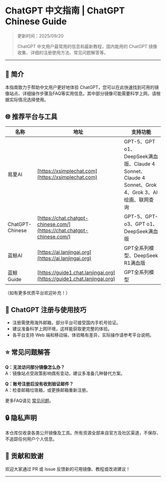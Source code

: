 # ChatGPT 中文指南 | ChatGPT Chinese Guide

> 更新时间：2025/09/20  
> 
> ChatGPT 中文用户最常用的信息和最新教程，国内能用的 ChatGPT 镜像收集、详细的注册使用方法、常见问题解答等。

---

## 🧭 简介

本指南致力于帮助中文用户更好地体验 ChatGPT，您可以在此快速找到可用的镜像站点、详细操作步骤及FAQ等实用信息。其中部分镜像可能需要科学上网，请根据实际情况选择使用。

## 🌐 推荐平台与工具

| 名称                | 地址                                                                                                               | 支持功能                                                         |
|---------------------|--------------------------------------------------------------------------------------------------------------------|-------------------------------------------------------------------|
| 易夏AI              | [https://xsimplechat.com](https://xsimplechat.com)                                                               | GPT-5、GPT o1、DeepSeek满血版、Claude 4 Sonnet、Claude 4 Sonnet、Grok 4、Grok 3、AI绘画、联网查询|
| ChatGPT-Chinese     | [https://chat.chatgpt-chinese.com/](https://chat.chatgpt-chinese.com/)                                             | GPT-5、GPT-o3、GPT o1、DeepSeek满血版                            |
| 蓝鲸AI              | [https://ai.lanjingai.org](https://ai.lanjingai.org)                                                           | GPT全系列模型、DeepSeek R1满血版                                  |
| 蓝鲸 Guide          | [https://guide1.chat.lanjingai.org](https://guide1.chat.lanjingai.org)                                             | GPT全系列模型                                                    |

（如有更多优质平台欢迎补充！）

## 📝 ChatGPT 注册与使用技巧

- 注册需使用海外邮箱，部分平台可接受国内手机号验证。
- 建议准备科学上网环境，这样能获取更完整的体验。
- 各平台支持 Web 端和移动端，体验略有差异，实际操作请参考平台说明。

## ⭐ 常见问题解答

**Q：无法访问部分镜像怎么办？**  
A：镜像站点受政策影响偶有变动，建议多准备几种替代方案。

**Q：账号注册后没有收到验证邮件？**  
A：检查邮箱垃圾箱，或更换邮箱重新注册。

更多FAQ请见 [常见问题](faq.md)。

## 🔒 隐私声明

本仓库仅收录各类公开镜像及工具。所有资源全部来自官方及社区渠道，不保存、不追踪任何用户个人信息。

## 🤝 贡献和致谢

欢迎大家通过 PR 或 Issue 反馈新的可用镜像、教程或改进建议！

---
